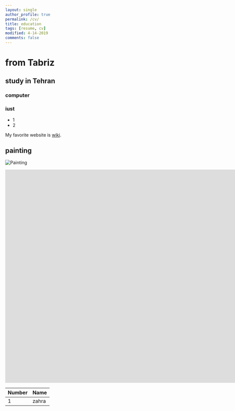 ```yaml
---
layout: single
author_profile: true
permalink: /cv/
title: education
tags: [resume, cv]
modified: 4-14-2019
comments: false
---
```



# from Tabriz




## study in Tehran


### computer
### iust

- 1
- 2

My favorite website is [wiki](https://en.wikipedia.org/wiki/Wiki).


## painting


![Painting](https://maysagharehgozli.github.io/assets/images/photo.jpg)


<iframe width="1691" height="680" src="https://www.youtube.com/embed/LOTtWzX3Wp4" title="The STRANGE Reason He's The World's Best Climber" frameborder="0" allow="accelerometer; autoplay; clipboard-write; encrypted-media; gyroscope; picture-in-picture" allowfullscreen></iframe>


|  Number | Name |
|---------|------|
|1        | zahra  |
